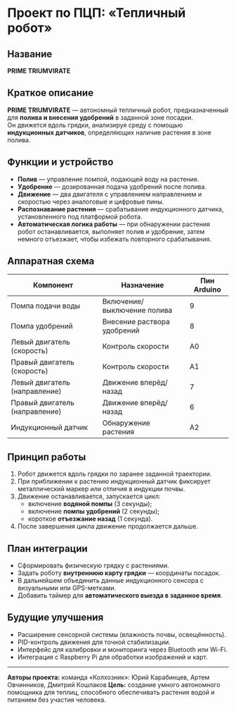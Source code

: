 # Проект по ПЦП: «Тепличный робот»

## Название
**PRIME TRIUMVIRATE**

## Краткое описание
**PRIME TRIUMVIRATE** — автономный тепличный робот, предназначенный для **полива и внесения удобрений** в заданной зоне посадки.  
Он движется вдоль грядки, анализируя среду с помощью **индукционных датчиков**, определяющих наличие растения в зоне полива.

## Функции и устройство
- **Полив** — управление помпой, подающей воду на растение.  
- **Удобрение** — дозированная подача удобрений после полива.  
- **Движение** — два двигателя с управлением направлением и скоростью через аналоговые и цифровые пины.  
- **Распознавание растения** — срабатывание индукционного датчика, установленного под платформой робота.  
- **Автоматическая логика работы** — при обнаружении растения робот останавливается, выполняет полив и удобрение, затем немного отъезжает, чтобы избежать повторного срабатывания.  

## Аппаратная схема
| Компонент | Назначение | Пин Arduino |
|------------|-------------|-------------|
| Помпа подачи воды | Включение/выключение полива | 9 |
| Помпа удобрений | Внесение раствора удобрений | 8 |
| Левый двигатель (скорость) | Контроль скорости | A0 |
| Правый двигатель (скорость) | Контроль скорости | A1 |
| Левый двигатель (направление) | Движение вперёд/назад | 7 |
| Правый двигатель (направление) | Движение вперёд/назад | 6 |
| Индукционный датчик | Обнаружение растения | A2 |

## Принцип работы
1. Робот движется вдоль грядки по заранее заданной траектории.  
2. При приближении к растению индукционный датчик фиксирует металлический маркер или отличия в индукции почвы.  
3. Движение останавливается, запускается цикл:
   - включение **водяной помпы** (3 секунды);
   - включение **помпы удобрений** (2 секунды);
   - короткое **отъезжание назад** (1 секунда).
4. После завершения цикла движение продолжается дальше.  

## План интеграции
- Сформировать физическую грядку с растениями.  
- Задать роботу **внутреннюю карту грядки** — координаты посадок.  
- В дальнейшем объединить данные индукционного сенсора с визуальными или GPS-метками.  
- Добавить таймер для **автоматического выезда в заданное время**.  

## Будущие улучшения
- Расширение сенсорной системы (влажность почвы, освещённость).  
- PID-контроль движения для точной стабилизации.  
- Интерфейс для калибровки и мониторинга через Bluetooth или Wi-Fi.  
- Интеграция с Raspberry Pi для обработки изображений и карт.

---

**Авторы проекта:** команда «Колхозник»: Юрий Карабинцев, Артем Овчинников, Дмитрий Кошлаков
**Цель:** создание умного автономного помощника для теплиц, способного обеспечивать растения водой и питанием без участия человека.
